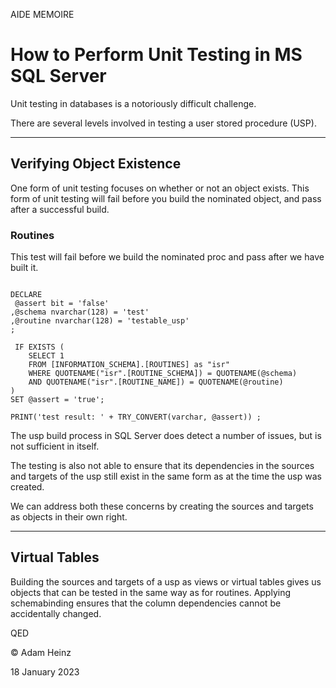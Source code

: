 AIDE MEMOIRE 

How to Perform Unit Testing in MS SQL Server 
============================================ 

Unit testing in databases is a notoriously difficult challenge. 

There are several levels involved in testing a user stored procedure (USP). 


--- 
## Verifying Object Existence 

One form of unit testing focuses on whether or not an object exists. This form of unit testing will fail before you build the nominated object, and pass after a successful build. 

### Routines 

This test will fail before we build the nominated proc and pass after we have built it.  

```tsql 

DECLARE 
 @assert bit = 'false' 
,@schema nvarchar(128) = 'test' 
,@routine nvarchar(128) = 'testable_usp' 
; 

 IF EXISTS (
    SELECT 1 
    FROM [INFORMATION_SCHEMA].[ROUTINES] as "isr"  
    WHERE QUOTENAME("isr".[ROUTINE_SCHEMA]) = QUOTENAME(@schema)
    AND QUOTENAME("isr".[ROUTINE_NAME]) = QUOTENAME(@routine)  
) 
SET @assert = 'true'; 

PRINT('test result: ' + TRY_CONVERT(varchar, @assert)) ; 

``` 


The usp build process in SQL Server does detect a number of issues, but is not sufficient in itself. 

The testing is also not able to ensure that its dependencies in the sources and targets of the usp still exist in the same form as at the time the usp was created. 

We can address both these concerns by creating the sources and targets as objects in their own right. 


--- 
## Virtual Tables 

Building the sources and targets of a usp as views or virtual tables gives us objects that can be tested in the same way as for routines. Applying schemabinding ensures that the column dependencies cannot be accidentally changed. 



QED 

© Adam Heinz 

18 January 2023
